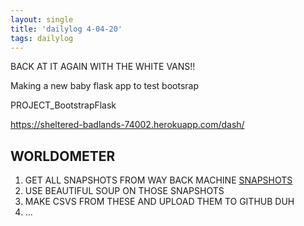 ```yaml
---
layout: single
title: 'dailylog 4-04-20'
tags: dailylog 
--- 
```


BACK AT IT AGAIN WITH THE WHITE VANS!!

Making a new baby flask app to test bootsrap

PROJECT_BootstrapFlask

https://sheltered-badlands-74002.herokuapp.com/dash/

## WORLDOMETER

1. GET ALL SNAPSHOTS FROM WAY BACK MACHINE [SNAPSHOTS](http://web.archive.org/cdx/search/cdx?url=www.worldometers.info/coronavirus/)
2. USE BEAUTIFUL SOUP ON THOSE SNAPSHOTS
3. MAKE CSVS FROM THESE AND UPLOAD THEM TO GITHUB DUH
4. ...